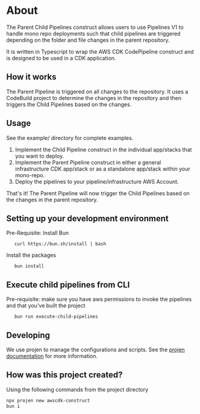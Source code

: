 # About

The Parent Child Pipelines construct allows users to use Pipelines V1 to handle mono repo deployments such that child pipelines are triggered depending on the folder and file changes in the parent repository.

It is written in Typescript to wrap the AWS CDK CodePipeline construct and is designed to be used in a CDK application.

## How it works

The Parent Pipeline is triggered on all changes to the repository. It uses a CodeBuild project to determine the changes in the repository and then triggers the Child Pipelines based on the changes.

## Usage

See the example/ directory for complete examples.

1. Implement the Child Pipeline construct in the individual app/stacks that you want to deploy.
1. Implement the Parent Pipeline construct in either a general infrastructure CDK app/stack or as a standalone app/stack within your mono-repo.
1. Deploy the pipelines to your pipeline/infrastructure AWS Account.

That's it! The Parent Pipeline will now trigger the Child Pipelines based on the changes in the parent repository.

## Setting up your development environment

Pre-Requisite: Install Bun

```
   curl https://bun.sh/install | bash
```

Install the packages

```
   bun install
```

## Execute child pipelines from CLI

Pre-requisite: make sure you have aws permissions to invoke the pipelines and that you've built the project

```
   bun run execute-child-pipelines
```

## Developing

We use projen to manage the configurations and scripts. See the [projen documentation](https://projen.io/docs/project-types/aws-cdk-construct-library) for more information.

## How was this project created?

Using the following commands from the project directory

```bash
npx projen new awscdk-construct
bun i
```
